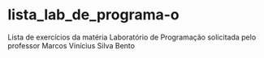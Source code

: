 # lista_lab_de_programa-o
Lista de exercícios da matéria Laboratório de Programação solicitada pelo professor Marcos Vinícius Silva Bento
